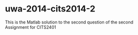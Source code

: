 # uwa-2014-cits2014-2
This is the Matlab solution to the second question of the second Assignment for CITS2401
